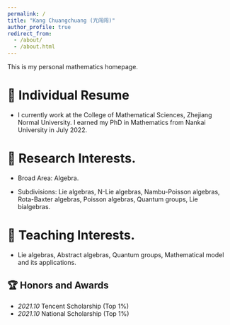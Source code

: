 ```yaml
---
permalink: /
title: "Kang Chuangchuang (亢闯闯)"
author_profile: true
redirect_from: 
  - /about/
  - /about.html
---
```


This is my personal mathematics homepage.


:bamboo: Individual Resume
======

- I currently work at the College of Mathematical Sciences, Zhejiang Normal University. I earned my PhD in Mathematics from Nankai University in July 2022.

:school: Research Interests.
======
- Broad Area: Algebra.

- Subdivisions: Lie algebras, N-Lie algebras, Nambu-Poisson algebras, Rota-Baxter algebras, Poisson algebras, Quantum groups, Lie bialgebras.

:sunrise_over_mountains: Teaching Interests.
======

- Lie algebras, Abstract algebras, Quantum groups, Mathematical model and its applications.

:trophy: Honors and Awards
------

- *2021.10* Tencent Scholarship (Top 1%)
- *2021.10* National Scholarship (Top 1%)

